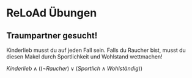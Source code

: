 # ReLoAd Übungen

## Traumpartner gesucht!

Kinderlieb musst du auf jeden Fall sein. Falls du Raucher bist, musst du diesen Makel durch Sportlichkeit und Wohlstand wettmachen!

$Kinderlieb \land ((\lnot{Raucher})\lor(Sportlich\land Wohlständig))$
